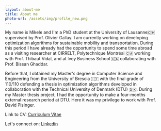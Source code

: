 ```yaml
---
layout: about-me
title: About me 
photo-url: /assets/img/profile_new.png
---
```



My name is Mikele and I'm a PhD student at the University of Lausanne🇨🇭supervised by Prof. Olivier Gallay. I am currently working on developing optimization algorithms for sustainable mobility and transportation. During this period I have already had the opportunity to spend some time abroad as a visiting researcher at CIRRELT, Polytechnique Montréal 🇨🇦 working with Prof. Thibaut Vidal, and at Ivey Business School 🇨🇦 collaborating with Prof. Bissan Ghaddar.

Before that, I obtained my Master's degree in Computer Science and Engineering from the University of Brescia 🇮🇹 with the final grade of 110/110 defending a thesis in optimization algorithms developed in collaboration with the Technical University of Denmark (DTU) 🇩🇰. During my Master thesis project, I had the opportunity to make a four-months external research period at DTU. Here it was my privilege to work with Prof. David Pisinger.

Link to CV: [Curriculum Vitae](/curriculum/)

Let's connect on: [Linkedin](https://linkedin.com/in/mikele-gajda)
